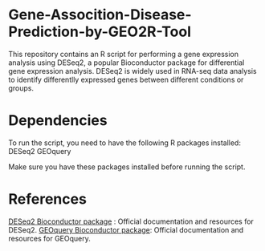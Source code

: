 # Gene-Assocition-Disease-Prediction-by-GEO2R-Tool

This repository contains an R script for performing a gene expression analysis using DESeq2, a popular Bioconductor package for differential gene expression analysis.
DESeq2 is widely used in RNA-seq data analysis to identify differentlly expressed genes between different conditions or groups.

# Dependencies

To run the script, you need to have the following R packages installed:
    DESeq2
    GEOquery
    
Make sure you have these packages installed before running the script.

# References

[DESeq2 Bioconductor package](https://bioconductor.org/packages/release/bioc/html/DESeq2.html) : Official documentation and resources for DESeq2.
[GEOquery Bioconductor package](https://bioconductor.org/packages/release/bioc/html/GEOquery.html): Official documentation and resources for GEOquery.

